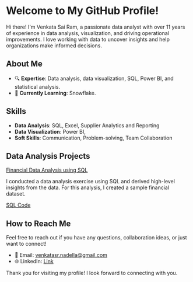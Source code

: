 # Welcome to My GitHub Profile!

Hi there! I'm Venkata Sai Ram, a passionate data analyst with over 11 years of experience in data analysis, visualization, and driving operational improvements. 
I love working with data to uncover insights and help organizations make informed decisions.

## About Me

- 🔍 **Expertise**: Data analysis, data visualization, SQL, Power BI, and statistical analysis.
- 🌱 **Currently Learning**: Snowflake.

## Skills

- **Data Analysis**: SQL, Excel, Supplier Analytics and Reporting
- **Data Visualization**: Power BI, 
- **Soft Skills**: Communication, Problem-solving, Team Collaboration

## Data Analysis Projects

[Financial Data Analysis using SQL](https://github.com/Venkatasr665/Data-Analysis-SQL-)

I conducted a data analysis exercise using SQL and derived high-level insights from the data. For this analysis, I created a sample financial dataset.

[SQL Code](https://github.com/Venkatasr665/Data-Analysis-SQL-/blob/main/Financial%20Data%20-%20Data%20Analysis%20Queries.sql)

## How to Reach Me

Feel free to reach out if you have any questions, collaboration ideas, or just want to connect!

- 📧 Email: venkatasr.nadella@gmail.com
- 🌐 LinkedIn: [Link](https://www.linkedin.com/in/venkata-sai-ram-nadella-05b973319/)



Thank you for visiting my profile! I look forward to connecting with you.





<!---
Venkatasr665/Venkatasr665 is a ✨ special ✨ repository because its `README.md` (this file) appears on your GitHub profile.
You can click the Preview link to take a look at your changes.
--->
